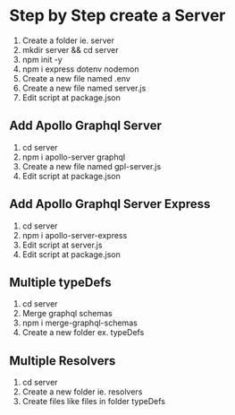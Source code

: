 # Step by Step create a Server
1. Create a folder ie. server
2. mkdir server && cd server
3. npm init -y
4. npm i express dotenv nodemon
5. Create a new file named .env
6. Create a new file named server.js
7. Edit script at package.json

## Add Apollo Graphql Server
1. cd server
2. npm i apollo-server graphql
3. Create a new file named gpl-server.js
4. Edit script at package.json

## Add Apollo Graphql Server Express
1. cd server
2. npm i apollo-server-express
3. Edit script at server.js
4. Edit script at package.json

## Multiple typeDefs
1. cd server
2. Merge graphql schemas
3. npm i merge-graphql-schemas
4. Create a new folder ex. typeDefs

## Multiple Resolvers
1. cd server
2. Create a new folder ie. resolvers
3. Create files like files in folder typeDefs